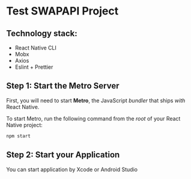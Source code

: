 # Test SWAPAPI Project
## Technology stack:
- React Native CLI
- Mobx
- Axios
- Eslint + Prettier


## Step 1: Start the Metro Server

First, you will need to start **Metro**, the JavaScript _bundler_ that ships _with_ React Native.

To start Metro, run the following command from the _root_ of your React Native project:

```bash
npm start
```

## Step 2: Start your Application

You can start application by Xcode or Android Studio
